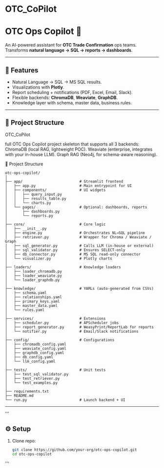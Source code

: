 # OTC_CoPilot

# OTC Ops Copilot 🚀

An AI-powered assistant for **OTC Trade Confirmation** ops teams.  
Transforms **natural language → SQL → reports → dashboards**.  

---

## 📌 Features
- Natural Language → SQL → MS SQL results.  
- Visualizations with **Plotly**.  
- Report scheduling + notifications (PDF, Excel, Email, Slack).  
- Flexible backends: **ChromaDB**, **Weaviate**, **GraphDB**.  
- Knowledge layer with schema, master data, business rules.  

---

## 📂 Project Structure
OTC_CoPilot

full OTC Ops Copilot project skeleton that supports all 3 backends:
ChromaDB (local RAG, lightweight POC).
Weaviate (enterprise, integrates with your in-house LLM).
Graph RAG (Neo4j, for schema-aware reasoning).

📂 Project Structure
```
otc-ops-copilot/
│
├── app/                          # Streamlit frontend
│   ├── app.py                    # Main entrypoint for UI
│   ├── components/               # UI widgets
│   │   ├── query_input.py
│   │   ├── results_table.py
│   │   └── charts.py
│   └── pages/                    # Optional: dashboards, reports
│       ├── dashboards.py
│       └── reports.py
│
├── core/                         # Core logic
│   ├── __init__.py
│   ├── engine.py                 # Orchestrates NL→SQL pipeline
│   ├── retriever.py              # Wrapper for Chroma / Weaviate / Graph
│   ├── sql_generator.py          # Calls LLM (in-house or external)
│   ├── sql_validator.py          # Ensures SELECT-only
│   ├── db_connector.py           # MS SQL read-only connector
│   └── visualizer.py             # Plotly charts
│
├── loaders/                      # Knowledge loaders
│   ├── loader_chromadb.py
│   ├── loader_weaviate.py
│   └── loader_graphdb.py
│
├── knowledge/                    # YAMLs (auto-generated from CSVs)
│   ├── schema.yaml
│   ├── relationships.yaml
│   ├── primary_keys.yaml
│   ├── master_data.yaml
│   └── rules.yaml
│
├── services/                     # Extensions
│   ├── scheduler.py              # APScheduler jobs
│   ├── report_generator.py       # WeasyPrint/ReportLab for reports
│   └── notifier.py               # Email/Slack notifications
│
├── config/                       # Configurations
│   ├── chromadb_config.yaml
│   ├── weaviate_config.yaml
│   ├── graphdb_config.yaml
│   ├── db_config.yaml
│   └── llm_config.yaml
│
├── tests/                        # Unit tests
│   ├── test_sql_validator.py
│   ├── test_retriever.py
│   └── test_examples.py
│
├── requirements.txt
├── README.md
└── run.py                        # Launch backend + UI
```

---
'''
## ⚙️ Setup
1. Clone repo:  
   ```bash
   git clone https://github.com/your-org/otc-ops-copilot.git
   cd otc-ops-copilot
'''
